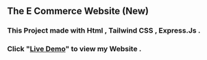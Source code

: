 
## The E Commerce Website (New) 
### This Project made with Html , Tailwind CSS , Express.Js .  

### Click "[Live Demo](https://e-commerce-websites-3l2v.onrender.com)" to view my Website .
